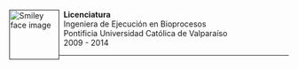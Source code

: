 <p>
<a href="">
<img src="https://upload.wikimedia.org/wikipedia/commons/thumb/c/cb/PUCV_Escudo2016.svg/1725px-PUCV_Escudo2016.svg.png" alt="Smiley face image"
style="float:left; width:90px; height:90px;">
</a>
<span style="vertical-align:bottom">
&nbsp <strong> Licenciatura</strong> <br>
&nbsp Ingeniera de Ejecución en Bioprocesos <br>
&nbsp Pontificia Universidad Católica de Valparaíso <br>
&nbsp 2009 - 2014
</span>
</p>
<hr size="30">

